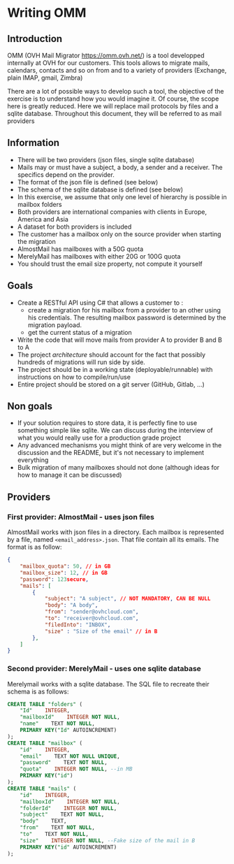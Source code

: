 # Writing OMM
## Introduction
OMM (OVH Mail Migrator https://omm.ovh.net/) is a tool developped internally at OVH for our customers. This tools allows to migrate mails, calendars, contacts and so on from and to a variety of providers (Exchange, plain IMAP, gmail, Zimbra)

There are a lot of possible ways to develop such a tool, the objective of the exercise is to understand how you would imagine it. Of course, the scope here is greatly reduced. Here we will replace mail protocols by files and a sqlite database. Throughout this document, they will be referred to as mail providers

## Information
* There will be two providers (json files, single sqlite database)
* Mails may or must have a subject, a body, a sender and a receiver. The specifics depend on the provider.
* The format of the json file is defined (see below)
* The schema of the sqlite database is defined (see below)
* In this exercise, we assume that only one level of hierarchy is possible in mailbox folders
* Both providers are international companies with clients in Europe, America and Asia
* A dataset for both providers is included
* The customer has a mailbox only on the source provider when starting the migration
* AlmostMail has mailboxes with a 50G quota
* MerelyMail has mailboxes with either 20G or 100G quota
* You should trust the email size property, not compute it yourself

## Goals
* Create a RESTful API using C# that allows a customer to :
    * create a migration for his mailbox from a provider to an other using his credentials. The resulting mailbox password is determined by the migration payload.
    * get the current status of a migration
* Write the code that will move mails from provider A to provider B and B to A
* The project _architecture_ should account for the fact that possibly hundreds of migrations will run side by side.
* The project should be in a working state (deployable/runnable) with instructions on how to compile/run/use
* Entire project should be stored on a git server (GitHub, Gitlab, ...)

## Non goals
* If your solution requires to store data, it is perfectly fine to use something simple like sqlite. We can discuss during the interview of what you would really use for a production grade project
* Any advanced mechanisms you might think of are very welcome in the discussion and the README, but it's not necessary to implement everything
* Bulk migration of many mailboxes should not done (although ideas for how to manage it can be discussed)

## Providers
### First provider: AlmostMail - uses json files

AlmostMail works with json files in a directory. Each mailbox is represented by a file, named `<email_address>.json`. That file contain all its emails. The format is as follow:
```json
{
    "mailbox_quota": 50, // in GB
    "mailbox_size": 12, // in GB
    "password": 123secure,
    "mails": [
        {
            "subject": "A subject", // NOT MANDATORY, CAN BE NULL
            "body": "A body",
            "from": "sender@ovhcloud.com",
            "to": "receiver@ovhcloud.com",
            "filedInto": "INBOX",
            "size" : "Size of the email" // in B
        },
    ]
}
```

### Second provider: MerelyMail - uses one sqlite database
Merelymail works with a sqlite database. The SQL file to recreate their schema is as follows:
```sql
CREATE TABLE "folders" (
    "Id"    INTEGER,
    "mailboxId"    INTEGER NOT NULL,
    "name"    TEXT NOT NULL,
    PRIMARY KEY("Id" AUTOINCREMENT)
);
CREATE TABLE "mailbox" (
    "id"    INTEGER,
    "email"    TEXT NOT NULL UNIQUE,
    "password"    TEXT NOT NULL,
    "quota"    INTEGER NOT NULL, --in MB
    PRIMARY KEY("id")
);
CREATE TABLE "mails" (
    "id"    INTEGER,
    "mailboxId"    INTEGER NOT NULL,
    "folderId"    INTEGER NOT NULL,
    "subject"    TEXT NOT NULL,
    "body"    TEXT,
    "from"    TEXT NOT NULL,
    "to"    TEXT NOT NULL,
    "size"    INTEGER NOT NULL, --Fake size of the mail in B
    PRIMARY KEY("id" AUTOINCREMENT)
);
```